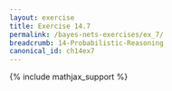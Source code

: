 ```yaml
---
layout: exercise
title: Exercise 14.7
permalink: /bayes-nets-exercises/ex_7/
breadcrumb: 14-Probabilistic-Reasoning
canonical_id: ch14ex7
---
```


{% include mathjax_support %}
